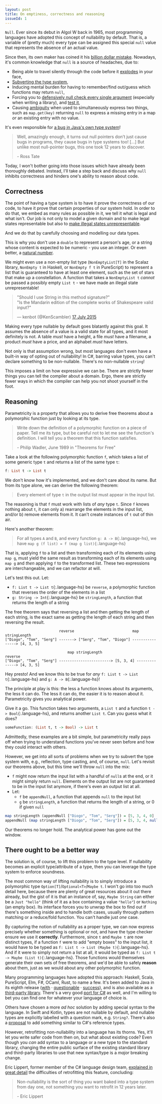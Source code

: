 ```yaml
---
layout: post
title: On emptiness, correctness and reasoning
issueId: 1
---
```


<!-- markdownlint-disable MD002 -->

`Null`. Ever since its debut in Algol W back in 1965, most programming languages have adopted this concept of nullability by default.
That is, a variable of (pretty much) every type can be assigned this special `null` value that represents the absence of an actual value.

Since then, its own maker has coined it his [billion dollar mistake][billion dollar mistake].
Nowadays, it's common knowledge that `null` is a source of headaches, due to:

* Being able to travel silently through the code before it [explodes][prob-bomb] in your face,
* [Subverting the type system][prob-subvert],
* Inducing mental burden for having to remember/find out/guess which functions may return `null`,
* Forcing you to [defensively null check every single argument][prob-aspnet] (especially when writing a library), and [test it][prob-aspnet-tests],
* Causing [ambiguity][prob-guava] when used to simultaneously express two things, such as `map.get(key)` returning `null` to express a missing entry in a map *or* an existing entry with no value.

It's even responsible for [a bug in Java's own type system][type system bug]!

> Well, amazingly enough, it turns out null pointers don’t just cause bugs in programs, they cause bugs in type systems too!
> [...] But unlike most null-pointer bugs, this one took 12 years to discover.
>
> \- Ross Tate

Today, I won't bother going into those issues which have already been thoroughly debated.
Instead, I'll take a step back and discuss why `null` inhibits correctness and hinders one's ability to reason about code.

<!--more-->

## Correctness

The point of having a type system is to have it prove the correctness of our code, to have it prove that certain properties of our system hold.
In order to do that, we embed as many rules as possible in it, we tell it what is legal and what isn't.
Our job is not only to model a given domain and to make legal states representable but also to [make illegal states unrepresentable][illegal-states].

And we do that by carefully choosing and modelling our data types.

This is why you don't use a `double` to represent a person's age, or a string whose content is expected to be numeric - you use an integer. Or even better, a [natural number][nat type].

We might even use a non-empty list type (`NonEmptyList[T]` in the Scalaz library, `NonEmpty t` in Haskell, or `NonEmpty f t` in PureScript) to represent a list that is guaranteed to have at least one element, such as the set of stars that make up a constellation.
A function that takes a `NonEmptyList t` *cannot* be passed a possibly empty `List t` - we have made an illegal state unrepresentable!

<!-- markdownlint-disable MD033 -->
<blockquote class="twitter-tweet" data-lang="en-gb"><p lang="en" dir="ltr">&quot;Should I use String in this method signature?&quot;<br>&quot;Is the Mandarin edition of the complete works of Shakespeare valid input?&quot;</p>&mdash; kenbot (@KenScambler) <a href="https://twitter.com/KenScambler/status/621933432365432832">17 July 2015</a></blockquote>
<script async src="//platform.twitter.com/widgets.js" charset="utf-8"></script>
<!-- markdownlint-enable MD033 -->

Making every type nullable by default goes blatantly against this goal. It assumes the absence of a value is a valid state for all types, and it most definitely is not. A table *must* have a height, a file *must* have a filename, a product *must* have a price, and an alphabet *must* have letters.

Not only is that assumption wrong, but most languages don't even have a built-in way of opting out of nullability! In C#, barring value types, you can't declare something to be non-nullable. There's no non-nullable `string`!

This imposes a limit on how expressive we can be. There are strictly fewer things you can tell the compiler about a domain.
Ergo, there are strictly fewer ways in which the compiler can help you not shoot yourself in the foot.

## Reasoning

Parametricity is a property that allows you to derive free theorems about a polymorphic function just by looking at its type.

> Write down the definition of a polymorphic function on a piece of paper. Tell me its type, but be careful not to let me see the function's definition. I will tell you a theorem that this function satisfies.
>
> \- Philip Wadler, June 1989 in "Theorems for Free"

Take a look at the following polymorphic function `f`, which takes a list of some generic type `t` and returns a list of the same type `t`:

```hs
f: List t -> List t
```

We don't know how it's implemented, and we don't care about its name. But from its type alone, we can derive the following theorem:

> Every element of type `t` in the output list must appear in the input list.

The reasoning is that `f` must work with lists of *any* type `t`. Since `f` knows nothing about `t`, it can only a) rearrange the elements in the input list, and/or b) remove elements from it. It can't create instances of `t` out of thin air.

Here's another theorem:

> For all types `A` and `B`, and every function `g: A -> B`{:.language-hs}, we have `map g (f list) = f (map g list)`{:.language-hs}

That is, applying `f` to a list and then transforming each of its elements using `map g`, must yield the same result as transforming each of its elements using `map g` and _then_ applying `f` to the transformed list. These two expressions are interchangeable, and we can refactor at will.

Let's test this out. Let:

* `f: List t -> List t`{:.language-hs} be `reverse`, a polymorphic function that reverses the order of the elements in a list
* `g: String -> Int`{:.language-hs} be `stringLength`, a function that returns the length of a string

The free theorem says that reversing a list and then getting the length of each string, is the exact same as getting the length of each string and then reversing the result.

<!-- $$
\begin{gather*}
    \text{["Diogo", "Tom", "Serg"]} & \xrightarrow{\text{map stringLength}} & [5, 3, 4] & \xrightarrow{\text{reverse}} & [4, 3, 5]\\
    \text{["Diogo", "Tom", "Serg"]} & \xrightarrow{\text{reverse}} & \text{["Serg", "Tom", "Diogo"]} & \xrightarrow{\text{map stringLength}} & [4, 3, 5] \\
\end{gather*}
$$ -->

```text
                         reverse                           map stringLength
["Diogo", "Tom", "Serg"] -------> ["Serg", "Tom", "Diogo"] ----------------> [4, 3, 5]
```

```text
                             map stringLength                   reverse
["Diogo", "Tom", "Serg"] ------------------------> [5, 3, 4] --------------> [4, 3, 5]
```

Hey presto!
And we know this to be true for *any* `f: List t -> List t`{:.language-hs} and `g: A -> B`{:.language-hs}!

The principle at play is this: the less a function knows about its arguments, the less it can do. The less it can do, the easier it is to reason about it. Parametricity gives you analytical power.

Give it a go. This function takes two arguments, a `List t` and a function `t -> Bool`{:.language-hs}, and returns another `List t`. Can you guess what it does?

```hs
someFunction: (List t, t -> Bool) -> List t
```

Admittedly, these examples are a bit simple, but parametricity really pays off when trying to understand functions you've never seen before and how they could interact with others.

However, we get into all sorts of problems when we try to subvert the type system with, e.g., reflection, type casting, and, of course, `null`.
Let's revisit our theorems above, but this time we'll throw `null` into the mix:

* `f` might now return the input list with a handful of `null`s at the end, or it might simply return `null`. Elements on the output list are not guaranteed to be in the input list anymore, if there's even an output list at all.
* Let:
  * `f` be `appendNull`, a function that appends `null` to the input list
  * `g` be `stringLength`, a function that returns the length of a string, or 0 if given `null`

```hs
map stringLength (appendNull ["Diogo", "Tom", "Serg"]) = [5, 3, 4, 0]
appendNull (map stringLength ["Diogo", "Tom", "Serg"]) = [5, 3, 4, null]
```

Our theorems no longer hold. The analytical power has gone out the window.

## There ought to be a better way

The solution is, of course, to lift this problem to the type level. If nullability becomes an explicit type/attribute of a type, then you can leverage the type system to enforce soundness.

The most common way of lifting nullability is to simply introduce a polymorphic type `Option[T]`/`Optional<T>`/`Maybe t`.
I won't go into too much detail here, because there are plenty of great resources about it out there already, but the gist of it is that an instance of, say, `Maybe String` can either be a `Just "hello"` (think of it as a box containing a value `"hello"`) or `Nothing` (an empty box).
Its interface forces you to unwrap the box to find out if there's something inside and to handle both cases, usually through pattern matching or a reduce/fold function. You can't handle just *one* case.

By capturing the notion of nullability as a proper type, we can now express precisely whether something is optional or not, and have the type checker ensure we use it **correctly**.
Furthermore, since `t` and `Maybe t` are now distinct types, if a function `f` were to add "empty boxes" to the input list, it would have to be typed as `f: List t -> List (Maybe t)`{:.language-hs}. And if it were to simply not return a list at all, it would be typed as `f: List t -> Maybe (List t)`{:.language-hs}.
Those functions would themselves generate their own sets of free theorems, and we'd be able to safely **reason** about them, just as we would about any other polymorphic function.

Many programming languages have adopted this approach: Haskell, Scala, PureScript, Elm, F#, OCaml, Rust, to name a few.
It's been added to Java in its eighth release ([with][java optional 1] · [questionable][java optional 2] · [success][java optional 3]), and is also available as a [third-party library][functional-java].
There's a very good [port for C#][option-csharp] as well, and I'm willing to bet you can find one for whatever your language of choice is.

Others have chosen a more *ad hoc* solution by adding special syntax to the language.
In Swift and Kotlin, types are not nullable by default, and nullable types are explicitly labelled with a question mark, e.g. `String?`.
There's also a [proposal][csharp proposal] to add something similar to C#'s reference types.

However, retrofitting non-nullability into a language has its thorns.
Yes, it'll let you write safer code from then on, but what about existing code?
Even though you *can* add syntax to a language or a new type to the standard library, changing the entire public surface of the existing standard library and third-party libraries to use that new syntax/type is a *major* breaking change.

Eric Lippert, former member of the C# language design team, [explained in great detail][retrofit-probs] the difficulties of retrofitting this feature, concluding:

> Non-nullability is the sort of thing you want baked into a type system from day one, not something you want to retrofit in 12 years later.
>
> \- Eric Lippert

 [retrofit-probs]: https://archive.today/FkYfR
 [illegal-states]: https://vimeo.com/14313378
 [java optional 1]: https://gist.github.com/oxbowlakes/8d13fae255412e00c59ae6f536a84773
 [java optional 2]: https://developer.atlassian.com/blog/2015/08/optional-broken/
 [java optional 3]: https://stackoverflow.com/q/24547673/857807
 [csharp proposal]: https://github.com/dotnet/csharplang/blob/master/proposals/nullable-reference-types.md
 [type system bug]: https://hackernoon.com/java-is-unsound-28c84cb2b3f
 [billion dollar mistake]: https://en.wikipedia.org/wiki/Null_pointer#History
 [nat type]: https://www.stackage.org/haddock/lts-9.2/base-4.9.1.0/Numeric-Natural.html
 [option-csharp]: https://github.com/louthy/language-ext
 [functional-java]: http://www.functionaljava.org/

 [prob-subvert]: https://www.lucidchart.com/techblog/2015/08/31/the-worst-mistake-of-computer-science/
 [prob-bomb]: https://softwareengineering.stackexchange.com/a/12785/101308
 [prob-aspnet]: https://github.com/aspnet/AspNetWebStack/blob/v3.2.3/src/System.Web.Http/Controllers/HttpControllerContext.cs#L23
 [prob-aspnet-tests]: https://github.com/aspnet/AspNetWebStack/blob/v3.2.3/test/System.Web.Http.Test/Controllers/HttpControllerContextTest.cs#L40
 [prob-guava]: https://github.com/google/guava/wiki/UsingAndAvoidingNullExplained
